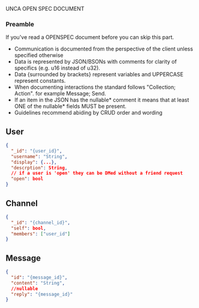 UNCA OPEN SPEC DOCUMENT

### Preamble
If you've read a OPENSPEC document before you can skip this part.
- Communication is documented from the perspective of the client unless specified otherwise
- Data is represented by JSON/BSONs with comments for clarity of specifics (e.g. u16 instead of u32).
- Data {surrounded by brackets} represent variables and UPPERCASE represent constants.
- When documenting interactions the standard follows "Collection; Action". for example Message; Send.
- If an item in the JSON has the nullable* comment it means that at least ONE of the nullable* fields MUST be present.
- Guidelines recommend abiding by CRUD order and wording

## User
```json
{
  "_id": "{user_id}",
  "username": "String",
  "display": {...},
  "descrption": String,
  // if a user is 'open' they can be DMed without a friend request
  "open": bool
}
```
## Channel
```json
{
  "_id": "{channel_id}",
  "self": bool,
  "members": ["user_id"]
}
```

## Message
```json
{
  "id": "{message_id}",
  "content": "String",
  //nullable
  "reply": "{message_id}"
}
```